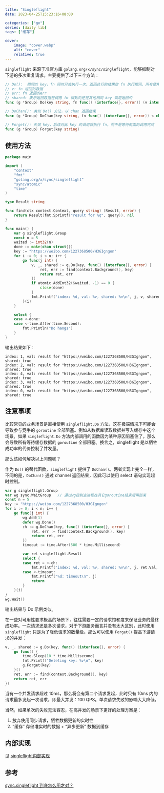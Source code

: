 ```yaml
---
title: "Singleflight"
date: 2023-04-25T15:23:16+08:00

categories: ["go"]
series: [daily lib]
tags: ["缓存"]

cover:
    image: "cover.webp"
    alt: "cover"
    relative: true
---
```


`singleflight` 来源于准官方库 `golang.org/x/sync/singleflight`，能够抑制对下游的多次重复请求。主要提供了以下三个方法：

```go
// Do():  相同的 key，fn 同时只会执行一次，返回执行的结果给 fn 执行期间，所有使用该 key 的调用
// v: fn 返回的数据
// err: fn 返回的err
// shared: 表示返回数据是调用 fn 得到的还是其他相同 key 调用返回的
func (g *Group) Do(key string, fn func() (interface{}, error)) (v interface{}, err error, shared bool)

// DoChan(): 类似 Do() 方法，以 chan 返回结果
func (g *Group) DoChan(key string, fn func() (interface{}, error)) <-chan Result

// Forget(): 失效 key，后续对此 key 的调用将执行 fn，而不是等待前面的调用完成
func (g *Group) Forget(key string)
```

## 使用方法

```go
package main

import (
	"context"
	"fmt"
	"golang.org/x/sync/singleflight"
	"sync/atomic"
	"time"
)

type Result string

func find(ctx context.Context, query string) (Result, error) {
	return Result(fmt.Sprintf("result for %q", query)), nil
}

func main() {
	var g singleflight.Group
	const n = 5
	waited := int32(n)
	done := make(chan struct{})
	key := "https://weibo.com/1227368500/H3GIgngon"
	for i := 0; i < n; i++ {
		go func(j int) {
			v, _, shared := g.Do(key, func() (interface{}, error) {
				ret, err := find(context.Background(), key)
				return ret, err
			})
			if atomic.AddInt32(&waited, -1) == 0 {
				close(done)
			}
			fmt.Printf("index: %d, val: %v, shared: %v\n", j, v, shared)
		}(i)
	}

	select {
	case <-done:
	case <-time.After(time.Second):
		fmt.Println("Do hangs")
	}
}
```

输出结果如下：

```text
index: 1, val: result for "https://weibo.com/1227368500/H3GIgngon", shared: true
index: 2, val: result for "https://weibo.com/1227368500/H3GIgngon", shared: true
index: 4, val: result for "https://weibo.com/1227368500/H3GIgngon", shared: true
index: 3, val: result for "https://weibo.com/1227368500/H3GIgngon", shared: true
index: 0, val: result for "https://weibo.com/1227368500/H3GIgngon", shared: true
```

## 注意事项

比较常见的业务场景是直接使用 `singleflight.Do` 方法，这在极端情况下可能会导致参与竞争的 `goroutine` 全部阻塞。例如从数据库读取数据并写入缓存中这个场景，如果 `singleflight.Do` 方法内部调用的函数因为某种原因阻塞住了，那么会导致所有等待缓存数据的 `goroutine` 全部阻塞。换言之，singleflight 是以牺牲成功率的代价控制了并发量。	

那么该如何解决以上问题呢？

作为 `Do()` 的替代函数，`singleflight` 提供了 `DoChan()`。两者实现上完全一样，不同的是，`DoChan()` 通过 channel 返回结果，因此可以使用 select 语句实现超时控制。

```go
var g singleflight.Group
var wg sync.WaitGroup	// 通过wg控制主进程在其它goroutine结束后再结束
const n = 5
key := "https://weibo.com/1227368500/H3GIgngon"
for i := 0; i < n; i++ {
    go func(j int) {
        wg.Add(1)
        defer wg.Done()
        ch := g.DoChan(key, func() (interface{}, error) {
            ret, err := find(context.Background(), key)
            return ret, err
        })
        timeout := time.After(500 * time.Millisecond)

        var ret singleflight.Result
        select {
        case ret = <-ch:
            fmt.Printf("index: %d, val: %v, shared: %v\n", j, ret.Val, ret.Shared)
        case <-timeout:
            fmt.Printf("%d: timeout\n", j)
            return
        }
    }(i)
}
wg.Wait()
```

输出结果与 Do 示例类似。



在一些对可用性要求极高的场景下，往往需要一定的请求饱和度来保证业务的最终成功率。一次请求还是多次请求，对于下游服务而言并没有太大区别，此时使用 `singleflight` 只是为了降低请求的数量级，那么可以使用 `Forget()` 提高下游请求的并发：

```go
v, _, shared := g.Do(key, func() (interface{}, error) {
    go func() {
        time.Sleep(10 * time.Millisecond)
        fmt.Printf("Deleting key: %v\n", key)
        g.Forget(key)
    }()
    ret, err := find(context.Background(), key)
    return ret, err
})
```

当有一个并发请求超过 10ms，那么将会有第二个请求发起，此时只有 10ms 内的请求最多发起一次请求，即最大并发：100 QPS。单次请求失败的影响大大降低。

当然，如果单次的失败无法容忍，在高并发的场景下更好的处理方案是：

1. 放弃使用同步请求，牺牲数据更新的实时性
2. “缓存” 存储准实时的数据 + “异步更新” 数据到缓存

## 内部实现

见 [singleflight内部实现](./singleflight内部实现.html) 



## 参考

[sync.singleflight 到底怎么用才对？](https://www.cyningsun.com/01-11-2021/golang-concurrency-singleflight.html) 

